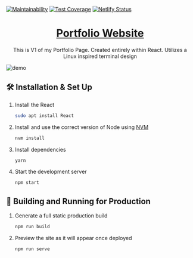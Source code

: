 [![Maintainability](https://api.codeclimate.com/v1/badges/a99a88d28ad37a79dbf6/maintainability)](https://codeclimate.com/github/codeclimate/codeclimate/maintainability)
[![Test Coverage](https://api.codeclimate.com/v1/badges/a99a88d28ad37a79dbf6/test_coverage)](https://codeclimate.com/github/codeclimate/codeclimate/test_coverage)
[![Netlify Status](https://api.netlify.com/api/v1/badges/62a87248-ea51-44de-aa54-0b75d4b39ac9/deploy-status)](https://app.netlify.com/sites/iliyandimitrov/deploys)
<h1 align="center"><a href="http://iliyandimitrov.com/" target="_blank"/>Portfolio Website</a></h1>
<p align="center">This is V1 of my Portfolio Page. Created entirely within React. Utilizes a Linux inspired terminal design</p>

![demo](https://raw.githubusercontent.com/IliyanID/PortfolioWebsite/master/Resources/front-page.PNG)

## 🛠 Installation & Set Up

1. Install the React

   ```sh
   sudo apt install React
   ```

2. Install and use the correct version of Node using [NVM](https://github.com/nvm-sh/nvm)

   ```sh
   nvm install
   ```

3. Install dependencies

   ```sh
   yarn
   ```

4. Start the development server

   ```sh
   npm start
   ```

## 🚀 Building and Running for Production

1. Generate a full static production build

   ```sh
   npm run build
   ```

1. Preview the site as it will appear once deployed

   ```sh
   npm run serve
   ```
